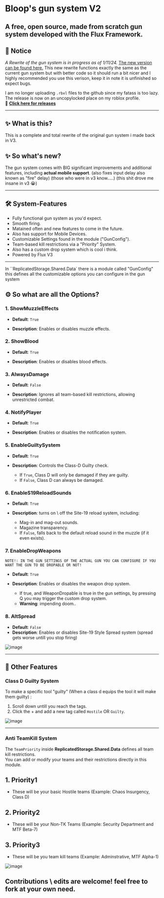 # Bloop's gun system V2

## A free, open source, made from scratch gun system developed with the Flux Framework.

## 🚨 Notice
*A Rewrite of the gun system is in progress as of 1/11/24.* [The new version can be found here.](https://www.roblox.com/games/135329134617356/rewrite-of-the-rewrite) This new rewrite functions exactly the same as the current gun system but with better code so it should run a bit nicer and I highly recommended you use this verison, keep it in note it is unfinished so expect bugs.

I am no longer uploading `.rbxl` files to the github since my fatass is too lazy. The release is now on an uncopylocked place on my roblox profile.  
🔗 **[Click here for releases](https://www.roblox.com/games/95481417748754/new-gun-system-test)**  

---

## ✨ What is this?
This is a complete and total rewrite of the original gun system i made back in V3.

## ✨ So what's new?
The gun system comes with BIG significant improvements and additional features, including **actual mobile support**. (also fixes input delay also known as "fire" delay) (those who were in v3 know.....) (this shit drove me insane in v3 😭)

---

## 🛠️ System-Features

- Fully functional gun system as you'd expect.
- Smooth firing.
- Matained often and new features to come in the future.
- Also has support for Mobile Devices.  
- Customizable Settings found in the module ("GunConfig").  
- Team-based kill restrictions via a "Priority" System.
- Also has a custom drop system which is cool i think.
- Powered by Flux V3

---
In ``ReplicatedStorage.Shared.Data` there is a module called "GunConfig" this defines all the customizable options you can configure in the gun system

## ⚙️ So what are all the Options?

### 1. **ShowMuzzleEffects**  
- **Default**: `True`
  
- **Description**: Enables or disables muzzle effects.  

### 2. **ShowBlood**  
- **Default**: `True`
  
- **Description**: Enables or disables blood effects.  

### 3. **AlwaysDamage**  
- **Default**: `False`
  
- **Description**: Ignores all team-based kill restrictions, allowing unrestricted combat.  

### 4. **NotifyPlayer**  
- **Default**: `True`
  
- **Description**: Enables or disables the notification system.  

### 5. **EnableGuiltySystem**  
- **Default**: `True`

- **Description**: Controls the Class-D Guilty check.
  
  - If `True`, Class D will only be damaged if they are guilty.  
  - If `False`, Class D can always be damaged.  

### 6. **EnableS19ReloadSounds**  
- **Default**: `True`
  
- **Description**: turns on \ off the Site-19 reload system, including:
  - Mag-in and mag-out sounds.  
  - Magazine transparency.  
  - If `False`, falls back to the default reload sound in the muzzle (if it even exists).  

### 7. **EnableDropWeapons**  
 `NOTE!: IN THE GUN SETTINGS OF THE ACTUAL GUN YOU CAN CONFIGURE IF YOU WANT THE GUN TO BE DROPABLE OR NOT! `
 
- **Default**: `True`
  
- **Description**: Enables or disables the weapon drop system.
  - If true, and  WeaponDropable is true in the gun settings, by pressing Q you may trigger the custom drop system.
  - **Warning**: impending doom..

### 8. AltSpread
- **Default**: `False`
- **Description**: Enables or disables Site-19 Style Spread system (spread gets worse untill you stop firing)


![image](https://github.com/user-attachments/assets/851defcd-5e55-4584-a14b-48a790e0d774)

---

## 🧩 Other Features

### Class D Guilty System
To make a specific tool "guilty" (When a class d equips the tool it will make them guilty) :  
1. Scroll down untill you reach the tags.  
2. Click the + and add a new tag called `Hostile` OR `Guilty`.  

![image](https://github.com/user-attachments/assets/7540d4df-3237-4059-ab8d-8713d02546cb)


---

### Anti TeamKill System
The `TeamPriority` inside **ReplicatedStorage.Shared.Data** defines all team kill restrictions.  
You can add or modify your teams and their restrictions directly in this module.  

## 1. Priority1
- These will be your basic Hostile teams (Example: Chaos Insurgency, Class D)

## 2. Priority2
- These will be your Non-TK Teams (Example: Security Department and MTF Beta-7)

## 3. Priority3
- These will be you team kill teams (Example: Adminstrative, MTF Alpha-1)
  
![image](https://github.com/user-attachments/assets/63795e72-1a39-4765-a339-1abf6e1195fe)


Contributions \ edits are welcome! feel free to fork at your own need.
---
